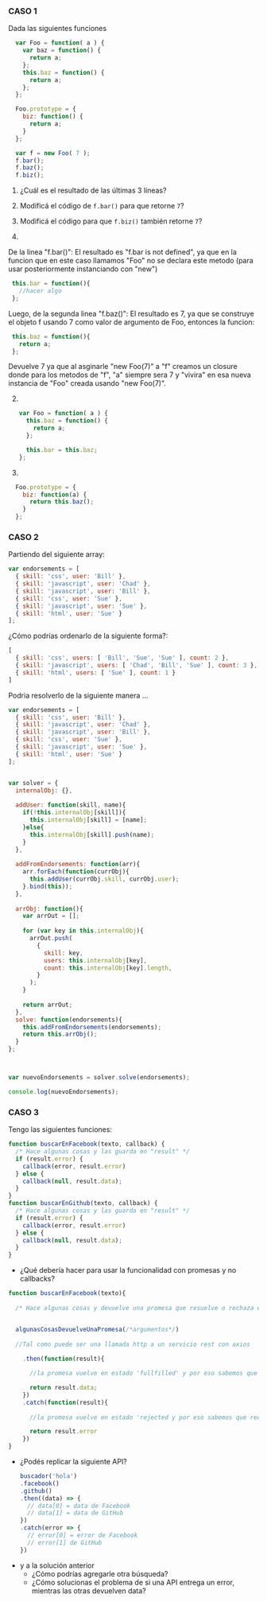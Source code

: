 ### CASO 1

 Dada las siguientes funciones

  ```javascript
    var Foo = function( a ) {
      var baz = function() {
        return a;
      };
      this.baz = function() {
        return a;
      };
    };

    Foo.prototype = {
      biz: function() {
        return a;
      }
    };

    var f = new Foo( 7 );
    f.bar(); 
    f.baz(); 
    f.biz(); 
  ```

 1. ¿Cuál es el resultado de las últimas 3 líneas?

 2. Modificá el código de `f.bar()` para que retorne `7`?

 3. Modificá el código para que `f.biz()` también retorne `7`?


 1. 
 
 De la linea "f.bar()": El resultado es "f.bar is not defined", ya que en la funcion que en este caso llamamos "Foo" no se declara este metodo (para usar posteriormente instanciando con "new")

```javascript
 this.bar = function(){
   //hacer algo
 };
 ```

 Luego, de la segunda linea "f.baz()": El resultado es 7, ya que se construye el objeto f usando 7 como valor de argumento de Foo, entonces la funcion:

```javascript
 this.baz = function(){
   return a;
 };
 ```
 Devuelve 7 ya que al asginarle "new Foo(7)" a "f" creamos un closure donde para los metodos de "f", "a" siempre sera 7 y "vivira" en esa nueva instancia de "Foo" creada usando "new Foo(7)".

 2.

 ```javascript
    var Foo = function( a ) {
      this.baz = function() {
        return a;
      };

      this.bar = this.baz;
    };

 ```

 3.

  ```javascript
    Foo.prototype = {
      biz: function(a) {
        return this.baz();
      }
    };
 ``` 



### CASO 2

Partiendo del siguiente array:

```javascript
var endorsements = [
  { skill: 'css', user: 'Bill' },
  { skill: 'javascript', user: 'Chad' },
  { skill: 'javascript', user: 'Bill' },
  { skill: 'css', user: 'Sue' },
  { skill: 'javascript', user: 'Sue' },
  { skill: 'html', user: 'Sue' }
];
```

¿Cómo podrías ordenarlo de la siguiente forma?:

```javascript
[
  { skill: 'css', users: [ 'Bill', 'Sue', 'Sue' ], count: 2 },
  { skill: 'javascript', users: [ 'Chad', 'Bill', 'Sue' ], count: 3 },
  { skill: 'html', users: [ 'Sue' ], count: 1 }
]
```
Podria resolverlo de la siguiente manera ...

```javascript
var endorsements = [
  { skill: 'css', user: 'Bill' },
  { skill: 'javascript', user: 'Chad' },
  { skill: 'javascript', user: 'Bill' },
  { skill: 'css', user: 'Sue' },
  { skill: 'javascript', user: 'Sue' },
  { skill: 'html', user: 'Sue' }
];


var solver = {
  internalObj: {},
  
  addUser: function(skill, name){
    if(!this.internalObj[skill]){
      this.internalObj[skill] = [name]; 
    }else{
      this.internalObj[skill].push(name);
    }
  },
  
  addFromEndorsements: function(arr){
    arr.forEach(function(currObj){
      this.addUser(currObj.skill, currObj.user);
    }.bind(this));
  },
  
  arrObj: function(){
    var arrOut = [];
    
    for (var key in this.internalObj){
      arrOut.push(
        {
          skill: key,
          users: this.internalObj[key],
          count: this.internalObj[key].length,
        }
      );
    }
    
    return arrOut;
  },
  solve: function(endorsements){
    this.addFromEndorsements(endorsements);
    return this.arrObj();
  }
};



var nuevoEndorsements = solver.solve(endorsements);

console.log(nuevoEndorsements);
```

### CASO 3

Tengo las siguientes funciones:

```javascript
function buscarEnFacebook(texto, callback) {
  /* Hace algunas cosas y las guarda en "result" */
  if (result.error) {
    callback(error, result.error)
  } else {
    callback(null, result.data);
  }
}
function buscarEnGithub(texto, callback) {
  /* Hace algunas cosas y las guarda en "result" */
  if (result.error) {
    callback(error, result.error)
  } else {
    callback(null, result.data);
  }
}
```

  - ¿Qué debería hacer para usar la funcionalidad con promesas y no callbacks?


  ```javascript
  function buscarEnFacebook(texto){
    
    /* Hace algunas cosas y devuelve una promesa que resuelve o rechaza en "result" */


    algunasCosasDevuelveUnaPromesa(/*argumentos*/)
    
    //Tal como puede ser una llamada http a un servicio rest con axios
      
      .then(function(result){

        //la promesa vuelve en estado 'fullfilled' y por eso sabemos que los datos estan

        return result.data;
      })
      .catch(function(result){
        
        //la promesa vuelve en estado 'rejected y por eso sabemos que recibimos un error

        return result.error
      })
  }
  ```


  - ¿Podés replicar la siguiente API?
    ```javascript
    buscador('hola')
    .facebook()
    .github()
    .then((data) => {
      // data[0] = data de Facebook
      // data[1] = data de GitHub
    })
    .catch(error => {
      // error[0] = error de Facebook
      // error[1] de GitHub
    })
    ```
  - y a la solución anterior
    - ¿Cómo podrías agregarle otra búsqueda?
    - ¿Cómo solucionas el problema de si una API entrega un error, mientras las otras devuelven data?








